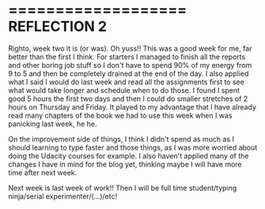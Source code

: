 ===================
REFLECTION 2
===================

Righto, week two it is (or was). Oh yuss!! This was a good week for me, far better than the first I think. For starters I managed to finish all the reports and other boring job stuff so I don't have to spend 90% of my energy from 9 to 5 and then be completely drained at the end of the day. I also applied what I said I would do last week and read all the assignments first to see what would take longer and schedule when to do those. I found I spent good 5 hours the first two days and then I could do smaller stretches of 2 hours on Thursday and Friday. It played to my advantage that I have already read many chapters of the book we had to use this week when I was panicking last week, he he.

On the improvement side of things, I think I didn't spend as much as I should learning to type faster and those things, as I was more worried about doing the Udacity courses for example. I also haven't applied many of the changes I have in mind for the blog yet, thinking maybe I will have more time after next week.

Next week is last week of work!! Then I will be full time student/typing ninja/serial experimenter/(...)/etc!